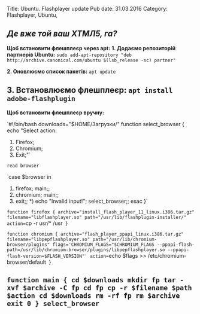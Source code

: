 Title: Ubuntu. Flashplayer update
Pub date: 31.03.2016
Category: Flashplayer, Ubuntu, 

_Де вже той ваш ХТМЛ5, га?_
-----

**Щоб встановити флешплеєр через apt:**
**1. Додаємо репозиторій партнерів Ubuntu:**
`sudo add-apt-repository "deb http://archive.canonical.com/ubuntu $(lsb_release -sc) partner"`

**2. Оновлюємо список пакетів:**
`apt update`

**3. Встановлюємо флешплеєр:**
`apt install adobe-flashplugin`
-----

**Щоб встановити флешплеєр вручну:**

`#!/bin/bash
downloads="$HOME/Загрузки/"
function select_browser
{
echo "Select action:
1. Firefox;
2. Chromium;
3. Exit;"`

`read browser`

`case $browser in
1) firefox; main;;
2) chromium; main;;
3) exit;;
*) echo "Invalid input!"; select_browser;;
esac
}`

`function firefox
{
archive="install_flash_player_11_linux.i386.tar.gz"
filename="libflashplayer.so"
path="/usr/lib/flashplugin-installer/"
action=`cp -r usr/* /usr`
}`

`function chromium
{
archive="flash_player_ppapi_linux.i386.tar.gz"
filename="libpepflashplayer.so"
path="/usr/lib/chromium-browser/plugins"
flags='CHROMIUM_FLAGS="$CHROMIUM_FLAGS --ppapi-flash-path=/usr/lib/chromium-browser/plugins/libpepflashplayer.so --ppapi-flash-version=$FLASH_VERSION"'
action=`echo $flags >> /etc/chromium-browser/default`
}`

`function main
{
cd $downloads
mkdir fp
tar -xvf $archive -C fp
cd fp
cp -r $filename $path
$action
cd $downloads
rm -rf fp
rm $archive
exit 0
}
select_browser`
-----